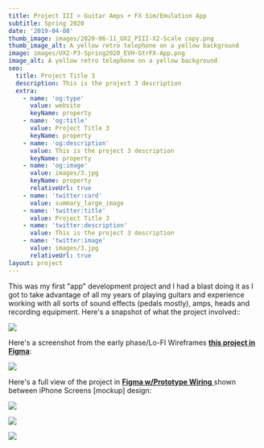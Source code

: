 ```yaml
---
title: Project III > Guitar Amps + FX Sim/Emulation App
subtitle: Spring 2020
date: '2019-04-08'
thumb_image: images/2020-06-11_UX2_PIII-X2-Scale copy.png
thumb_image_alt: A yellow retro telephone on a yellow background
image: images/UX2-P3-Spring2020_EVH-GtrFX-App.png
image_alt: A yellow retro telephone on a yellow background
seo:
  title: Project Title 3
  description: This is the project 3 description
  extra:
    - name: 'og:type'
      value: website
      keyName: property
    - name: 'og:title'
      value: Project Title 3
      keyName: property
    - name: 'og:description'
      value: This is the project 3 description
      keyName: property
    - name: 'og:image'
      value: images/3.jpg
      keyName: property
      relativeUrl: true
    - name: 'twitter:card'
      value: summary_large_image
    - name: 'twitter:title'
      value: Project Title 3
    - name: 'twitter:description'
      value: This is the project 3 description
    - name: 'twitter:image'
      value: images/3.jpg
      relativeUrl: true
layout: project
---
```

This was my first "app" development project and I had a blast doing it as I got to take advantage of all my years of playing guitars and experience working with all sorts of sound effects (pedals mostly), amps, heads and recording equipment. Here's a snapshot of what the project involved::

![](/images/P3%20GTR-FX-MobileApp_TributeEVH\_2020ess.png)

Here's a screenshot from the early phase/Lo-FI Wireframes [**this project in Figma**](https://www.figma.com/file/kOnIMhtyVQddkob8GHpEsm/UX-2-Proj-3-Guitar-Sim-App-EVH-FX-Pkg?node-id=5%3A72):

![](/images/UX2-P3\_Gtr-Amp-Emulate-APP-LO-FI-Prototype.png)

Here's a full view of the project in [**Figma w/Prototype Wiring** ](https://www.figma.com/file/kOnIMhtyVQddkob8GHpEsm/UX-2-Proj-3-Guitar-Sim-App-EVH-FX-Pkg?node-id=5%3A72)shown between iPhone Screens \[mockup] design:

![](/images/UX2-P3\_Gtr-FX-Amp_App_PrototypeWires\_2020ess.png)

![](https://www.dropbox.com/s/q8f0sfytwd9zcnj/EVH_Gtr-App-iPhoneX_ess_Card1.png?raw=1)

![](https://www.dropbox.com/s/cohghs3oz90hj8w/Eddie%20Van%20Halen%20COPYRIGHT%20DISCLAIMER.png?raw=1)
